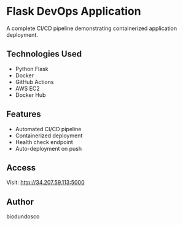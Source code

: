 # Flask DevOps Application

A complete CI/CD pipeline demonstrating containerized application deployment.

## Technologies Used
- Python Flask
- Docker
- GitHub Actions
- AWS EC2
- Docker Hub

## Features
- Automated CI/CD pipeline
- Containerized deployment
- Health check endpoint
- Auto-deployment on push

## Access
Visit: http://34.207.59.113:5000

## Author
biodundosco